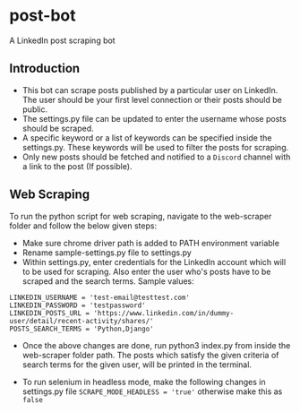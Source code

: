 # post-bot

A LinkedIn post scraping bot

## Introduction

- This bot can scrape posts published by a particular user on LinkedIn. The user should be your first level connection or their posts should be public.
- The settings.py file can be updated to enter the username whose posts should be scraped.
- A specific keyword or a list of keywords can be specified inside the settings.py. These keywords will be used to filter the posts for scraping.
- Only new posts should be fetched and notified to a `Discord` channel with a link to the post (If possible).

## Web Scraping

To run the python script for web scraping, navigate to the web-scraper folder and follow the below given steps:

- Make sure chrome driver path is added to PATH environment variable
- Rename sample-settings.py file to settings.py
- Within settings.py, enter credentials for the LinkedIn account which will to be used for scraping. Also enter the user who's posts have to be scraped and the search terms. Sample values:

`LINKEDIN_USERNAME = 'test-email@testtest.com'`  
`LINKEDIN_PASSWORD = 'testpassword'`  
`LINKEDIN_POSTS_URL = 'https://www.linkedin.com/in/dummy-user/detail/recent-activity/shares/'`  
`POSTS_SEARCH_TERMS = 'Python,Django'`

- Once the above changes are done, run python3 index.py from inside the web-scraper folder path. The posts which satisfy the given criteria of search terms for the given user, will be printed in the terminal.

- To run selenium in headless mode, make the following changes in settings.py file `SCRAPE_MODE_HEADLESS = 'true'` otherwise make this as `false`
